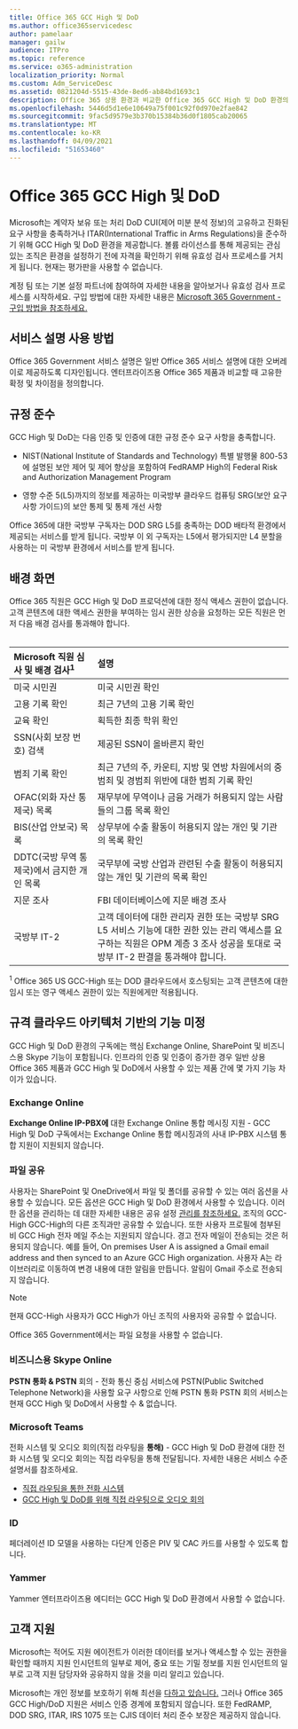 ```yaml
---
title: Office 365 GCC High 및 DoD
ms.author: office365servicedesc
author: pamelaar
manager: gailw
audience: ITPro
ms.topic: reference
ms.service: o365-administration
localization_priority: Normal
ms.custom: Adm_ServiceDesc
ms.assetid: 0821204d-5515-43de-8ed6-ab84bd1693c1
description: Office 365 상용 환경과 비교한 Office 365 GCC High 및 DoD 환경의 고유한 약정 및 차이점에 대해 자세히 알아보십시오.
ms.openlocfilehash: 5446d5d1e6e10649a75f001c92f0d970e2fae842
ms.sourcegitcommit: 9fac5d9579e3b370b15384b36d0f1805cab20065
ms.translationtype: MT
ms.contentlocale: ko-KR
ms.lasthandoff: 04/09/2021
ms.locfileid: "51653460"
---
```

# <a name="office-365-gcc-high-and-dod"></a>Office 365 GCC High 및 DoD

Microsoft는 계약자 보유 또는 처리 DoD CUI(제어 미분 분석 정보)의 고유하고 진화된 요구 사항을 충족하거나 ITAR(International Traffic in Arms Regulations)을 준수하기 위해 GCC High 및 DoD 환경을 제공합니다. 볼륨 라이선스를 통해 제공되는 관심 있는 조직은 환경을 설정하기 전에 자격을 확인하기 위해 유효성 검사 프로세스를 거치게 됩니다. 현재는 평가판을 사용할 수 없습니다. 
  
계정 팀 또는 기본 설정 파트너에 참여하여 자세한 내용을 알아보거나 유효성 검사 프로세스를 시작하세요. 구입 방법에 대한 자세한 내용은 [Microsoft 365 Government - 구입 방법을 참조하세요.](./microsoft-365-government-how-to-buy.md)
  
## <a name="how-to-use-this-service-description"></a>서비스 설명 사용 방법

Office 365 Government 서비스 설명은 일반 Office 365 서비스 설명에 대한 오버레이로 제공하도록 디자인됩니다. 엔터프라이즈용 Office 365 제품과 비교할 때 고유한 확정 및 차이점을 정의합니다.
  
## <a name="compliance"></a>규정 준수

GCC High 및 DoD는 다음 인증 및 인증에 대한 규정 준수 요구 사항을 충족합니다. 
  
- NIST(National Institute of Standards and Technology) 특별 발행물 800-53에 설명된 보안 제어 및 제어 향상을 포함하여 FedRAMP High의 Federal Risk and Authorization Management Program
    
- 영향 수준 5(L5)까지의 정보를 제공하는 미국방부 클라우드 컴퓨팅 SRG(보안 요구 사항 가이드)의 보안 통제 및 통제 개선 사항
    
Office 365에 대한 국방부 구독자는 DOD SRG L5를 충족하는 DOD 배타적 환경에서 제공되는 서비스를 받게 됩니다. 국방부 이 외 구독자는 L5에서 평가되지만 L4 분할을 사용하는 미 국방부 환경에서 서비스를 받게 됩니다.
  
## <a name="background-screening"></a>배경 화면

Office 365 직원은 GCC High 및 DoD 프로덕션에 대한 정식 액세스 권한이 없습니다. 고객 콘텐츠에 대한 액세스 권한을 부여하는 임시 권한 상승을 요청하는 모든 직원은 먼저 다음 배경 검사를 통과해야 합니다.<br><br>
  
| Microsoft 직원 심사 및 배경 검사<sup>1</sup> | 설명 |
|:-----|:-----|
|미국 시민권  <br/> |미국 시민권 확인  <br/> |
|고용 기록 확인  <br/> |최근 7년의 고용 기록 확인  <br/> |
|교육 확인  <br/> |획득한 최종 학위 확인  <br/> |
|SSN(사회 보장 번호) 검색  <br/> |제공된 SSN이 올바른지 확인  <br/> |
|범죄 기록 확인  <br/> |최근 7년의 주, 카운티, 지방 및 연방 차원에서의 중범죄 및 경범죄 위반에 대한 범죄 기록 확인  <br/> |
|OFAC(외화 자산 통제국) 목록  <br/> |재무부에 무역이나 금융 거래가 허용되지 않는 사람들의 그룹 목록 확인  <br/> |
|BIS(산업 안보국) 목록  <br/> |상무부에 수출 활동이 허용되지 않는 개인 및 기관의 목록 확인  <br/> |
|DDTC(국방 무역 통제국)에서 금지한 개인 목록  <br/> |국무부에 국방 산업과 관련된 수출 활동이 허용되지 않는 개인 및 기관의 목록 확인  <br/> |
|지문 조사  <br/> |FBI 데이터베이스에 지문 배경 조사  <br/> |
|국방부 IT-2  <br/> |고객 데이터에 대한 관리자 권한 또는 국방부 SRG L5 서비스 기능에 대한 권한 있는 관리 액세스를 요구하는 직원은 OPM 계층 3 조사 성공을 토대로 국방부 IT-2 판결을 통과해야 합니다.  <br/> |

<sup>1</sup> Office 365 US GCC-High 또는 DOD 클라우드에서 호스팅되는 고객 콘텐츠에 대한 임시 또는 영구 액세스 권한이 있는 직원에게만 적용됩니다.
## <a name="feature-nuances-based-on-compliant-cloud-architecture"></a>규격 클라우드 아키텍처 기반의 기능 미정

GCC High 및 DoD 환경의 구독에는 핵심 Exchange Online, SharePoint 및 비즈니스용 Skype 기능이 포함됩니다. 인프라의 인증 및 인증이 증가한 경우 일반 상용 Office 365 제품과 GCC High 및 DoD에서 사용할 수 있는 제품 간에 몇 가지 기능 차이가 있습니다.
  
### <a name="exchange-online"></a>Exchange Online

 **Exchange Online IP-PBX에** 대한 Exchange Online 통합 메시징 지원 - GCC High 및 DoD 구독에서는 Exchange Online 통합 메시징과의 사내 IP-PBX 시스템 통합 지원이 지원되지 않습니다. 
  
### <a name="file-sharing"></a>파일 공유

사용자는 SharePoint 및 OneDrive에서 파일 및 폴더를 공유할 수 있는 여러 옵션을 사용할 수 있습니다. 모든 옵션은 GCC High 및 DoD 환경에서 사용할 수 있습니다. 이러한 옵션을 관리하는 데 대한 자세한 내용은 공유 설정 [관리를 참조하세요.](/sharepoint/turn-external-sharing-on-or-off) 조직의 GCC-High GCC-High의 다른 조직과만 공유할 수 있습니다. 또한 사용자 프로필에 첨부된 비 GCC High 전자 메일 주소는 지원되지 않습니다. 경고 전자 메일이 전송되는 것은 허용되지 않습니다. 예를 들어, On premises User A is assigned a Gmail email address and then synced to an Azure GCC High organization. 사용자 A는 라이브러리로 이동하여 변경 내용에 대한 알림을 만듭니다. 알림이 Gmail 주소로 전송되지 않습니다.

> [!NOTE]
> 현재 GCC-High 사용자가 GCC High가 아닌 조직의 사용자와 공유할 수 없습니다.

[](https://support.office.com/article/f54aa7f8-2589-4421-b351-d415fc3b83af) Office 365 Government에서는 파일 요청을 사용할 수 없습니다.

### <a name="skype-for-business-online"></a>비즈니스용 Skype Online

 **PSTN 통화 &amp; PSTN** 회의 - 전화 통신 중심 서비스에 PSTN(Public Switched Telephone Network)을 사용할 요구 사항으로 인해 PSTN 통화 PSTN 회의 서비스는 현재 GCC High 및 DoD에서 사용할 수 &amp; 없습니다.

### <a name="microsoft-teams"></a>Microsoft Teams

전화 시스템 및 오디오 회의(직접 라우팅을 **통해)** - GCC High 및 DoD 환경에 대한 전화 시스템 및 오디오 회의는 직접 라우팅을 통해 전달됩니다. 자세한 내용은 서비스 수준 설명서를 참조하세요.

- [직접 라우팅을 통한 전화 시스템](/microsoftteams/here-s-what-you-get-with-phone-system)
- [GCC High 및 DoD를 위해 직접 라우팅으로 오디오 회의](/microsoftteams/audio-conferencing-with-direct-routing-for-gcch-and-dod)

### <a name="identity"></a>ID

페더레이션 ID 모델을 사용하는 다단계 인증은 PIV 및 CAC 카드를 사용할 수 있도록 합니다.
  
### <a name="yammer"></a>Yammer

Yammer 엔터프라이즈용 에디터는 GCC High 및 DoD 환경에서 사용할 수 없습니다.
  
## <a name="customer-support"></a>고객 지원

Microsoft는 적어도 지원 에이전트가 이러한 데이터를 보거나 액세스할 수 있는 권한을 확인할 때까지 지원 인시던트의 일부로 제어, 중요 또는 기밀 정보를 지원 인시던트의 일부로 고객 지원 담당자와 공유하지 않을 것을 미리 알리고 있습니다.

Microsoft는 개인 정보를 보호하기 위해 최선을 [다하고 있습니다.](https://privacy.microsoft.com/privacystatement) 그러나 Office 365 GCC High/DoD 지원은 서비스 인증 경계에 포함되지 않습니다. 또한 FedRAMP, DOD SRG, ITAR, IRS 1075 또는 CJIS 데이터 처리 준수 보장은 제공하지 않습니다.